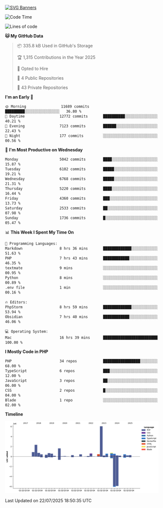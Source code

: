 [![SVG Banners](https://svg-banners.vercel.app/api?type=glitch&text1=Gere_Lajos%F0%9F%92%BB&width=800&height=400)](https://github.com/Akshay090/svg-banners)

<!--START_SECTION:waka-->
![Code Time](http://img.shields.io/badge/Code%20Time-2%2C694%20hrs%2053%20mins-blue)

![Lines of code](https://img.shields.io/badge/From%20Hello%20World%20I%27ve%20Written-18.7%20million%20lines%20of%20code-blue)

**🐱 My GitHub Data** 

> 📦 335.8 kB Used in GitHub's Storage 
 > 
> 🏆 1,315 Contributions in the Year 2025
 > 
> 💼 Opted to Hire
 > 
> 📜 4 Public Repositories 
 > 
> 🔑 43 Private Repositories 
 > 
**I'm an Early 🐤** 

```text
🌞 Morning                11689 commits       █████████░░░░░░░░░░░░░░░░   36.80 % 
🌆 Daytime                12772 commits       ██████████░░░░░░░░░░░░░░░   40.21 % 
🌃 Evening                7123 commits        ██████░░░░░░░░░░░░░░░░░░░   22.43 % 
🌙 Night                  177 commits         ░░░░░░░░░░░░░░░░░░░░░░░░░   00.56 % 
```
📅 **I'm Most Productive on Wednesday** 

```text
Monday                   5042 commits        ████░░░░░░░░░░░░░░░░░░░░░   15.87 % 
Tuesday                  6102 commits        █████░░░░░░░░░░░░░░░░░░░░   19.21 % 
Wednesday                6768 commits        █████░░░░░░░░░░░░░░░░░░░░   21.31 % 
Thursday                 5220 commits        ████░░░░░░░░░░░░░░░░░░░░░   16.44 % 
Friday                   4360 commits        ███░░░░░░░░░░░░░░░░░░░░░░   13.73 % 
Saturday                 2533 commits        ██░░░░░░░░░░░░░░░░░░░░░░░   07.98 % 
Sunday                   1736 commits        █░░░░░░░░░░░░░░░░░░░░░░░░   05.47 % 
```


📊 **This Week I Spent My Time On** 

```text
💬 Programming Languages: 
Markdown                 8 hrs 36 mins       █████████████░░░░░░░░░░░░   51.63 % 
PHP                      7 hrs 43 mins       ████████████░░░░░░░░░░░░░   46.35 % 
textmate                 9 mins              ░░░░░░░░░░░░░░░░░░░░░░░░░   00.95 % 
Python                   8 mins              ░░░░░░░░░░░░░░░░░░░░░░░░░   00.89 % 
.env file                1 min               ░░░░░░░░░░░░░░░░░░░░░░░░░   00.16 % 

🔥 Editors: 
PhpStorm                 8 hrs 59 mins       █████████████░░░░░░░░░░░░   53.94 % 
Obsidian                 7 hrs 40 mins       ████████████░░░░░░░░░░░░░   46.06 % 

💻 Operating System: 
Mac                      16 hrs 39 mins      █████████████████████████   100.00 % 
```

**I Mostly Code in PHP** 

```text
PHP                      34 repos            █████████████████░░░░░░░░   68.00 % 
TypeScript               6 repos             ███░░░░░░░░░░░░░░░░░░░░░░   12.00 % 
JavaScript               3 repos             ██░░░░░░░░░░░░░░░░░░░░░░░   06.00 % 
CSS                      2 repos             █░░░░░░░░░░░░░░░░░░░░░░░░   04.00 % 
Blade                    1 repo              ░░░░░░░░░░░░░░░░░░░░░░░░░   02.00 % 
```



**Timeline**

![Lines of Code chart](https://raw.githubusercontent.com/gere-lajos/gere-lajos/main/assets/bar_graph.png)


 Last Updated on 22/07/2025 18:50:35 UTC
<!--END_SECTION:waka-->
